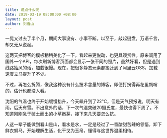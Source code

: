 ```yaml
---
title: 说点什么呢
date: 2019-03-19 08:00:00 +08:00
layout: post
author: 刘看山
---
```


一晃又过去了半个月，期间大事没有、小事不断。以至于，敲起键盘，万语千言，却又无从说起。

这两天把博客的模板稍稍美化了一下，看起来更悦动，也更具观赏性。原来调用了国外一个API，每次刷新博客页面都会显示一张不同的照片，虽然好看，但是遇到线路抽风的话，加载很慢。现在，把很多静态元素都搬迁到了阿里云OSS，加载速度立马提升了不少。

不过，再怎么折腾，像我这种没有什么技术含量的博客，即便打扮得再花里胡哨的，估计也都没人看。

沈阳的气温也终于开始缓慢抬升，今天飙升到了22℃，但是天气预报说，明天有雨，后天有雪。不出意外的话，下一次气温突破20摄氏度，最快也得下周了。不知道刚刚急于破土而出的小草嫩芽，接下来几天要怎么抗。

人这一辈子能做到看山是山，看水是水，一定是经过了一番酸甜苦辣的领悟，卸下鲜衣努马，开始理解生活，化干戈为玉帛，懂得与这世界温柔相待。